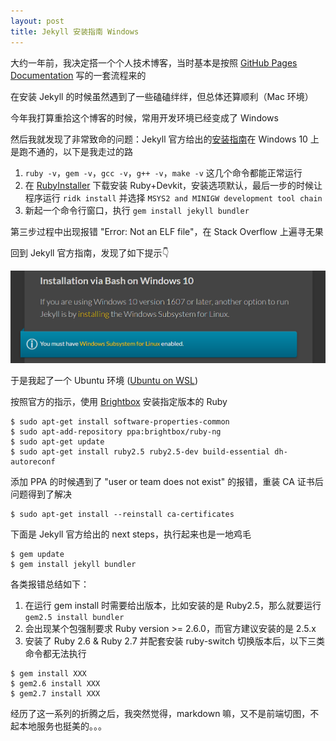 ```yaml
---
layout: post
title: Jekyll 安装指南 Windows
---
```

大约一年前，我决定搭一个个人技术博客，当时基本是按照 [GitHub Pages Documentation] 写的一套流程来的

在安装 Jekyll 的时候虽然遇到了一些磕磕绊绊，但总体还算顺利（Mac 环境）

今年我打算重拾这个博客的时候，常用开发环境已经变成了 Windows

然后我就发现了非常致命的问题：Jekyll 官方给出的[安装指南]在 Windows 10 上是跑不通的，以下是我走过的路

1. `ruby -v`，`gem -v`，`gcc -v`，`g++ -v`，`make -v` 这几个命令都能正常运行
2. 在 [RubyInstaller] 下载安装 Ruby+Devkit，安装选项默认，最后一步的时候让程序运行 `ridk install` 并选择 `MSYS2 and MINIGW development tool chain`
3. 新起一个命令行窗口，执行 `gem install jekyll bundler`

第三步过程中出现报错 "Error: Not an ELF file"，在 Stack Overflow 上遍寻无果 

回到 Jekyll 官方指南，发现了如下提示👇

![warning](/assets/jekyll/warning.png)

于是我起了一个 Ubuntu 环境 ([Ubuntu on WSL])

按照官方的指示，使用 [Brightbox] 安装指定版本的 Ruby
```shell
$ sudo apt-get install software-properties-common
$ sudo apt-add-repository ppa:brightbox/ruby-ng
$ sudo apt-get update
$ sudo apt-get install ruby2.5 ruby2.5-dev build-essential dh-autoreconf
```
添加 PPA 的时候遇到了 "user or team does not exist" 的报错，重装 CA 证书后问题得到了解决
```shell
$ sudo apt-get install --reinstall ca-certificates
```
下面是 Jekyll 官方给出的 next steps，执行起来也是一地鸡毛
```shell
$ gem update
$ gem install jekyll bundler
```
各类报错总结如下：
1. 在运行 gem install 时需要给出版本，比如安装的是 Ruby2.5，那么就要运行 `gem2.5 install bundler`
2. 会出现某个包强制要求 Ruby version >= 2.6.0，而官方建议安装的是 2.5.x
3. 安装了 Ruby 2.6 & Ruby 2.7 并配套安装 ruby-switch 切换版本后，以下三类命令都无法执行
```shell
$ gem install XXX
$ gem2.6 install XXX
$ gem2.7 install XXX
```
经历了这一系列的折腾之后，我突然觉得，markdown 嘛，又不是前端切图，不起本地服务也挺美的。。。

[GitHub Pages Documentation]: https://docs.github.com/en/pages/quickstart
[安装指南]: https://jekyllrb.com/docs/installation/windows/
[RubyInstaller]: https://rubyinstaller.org/
[Ubuntu on WSL]: https://ubuntu.com/tutorials/install-ubuntu-on-wsl2-on-windows-10#1-overview
[Brightbox]: https://www.brightbox.com/docs/ruby/ubuntu/
